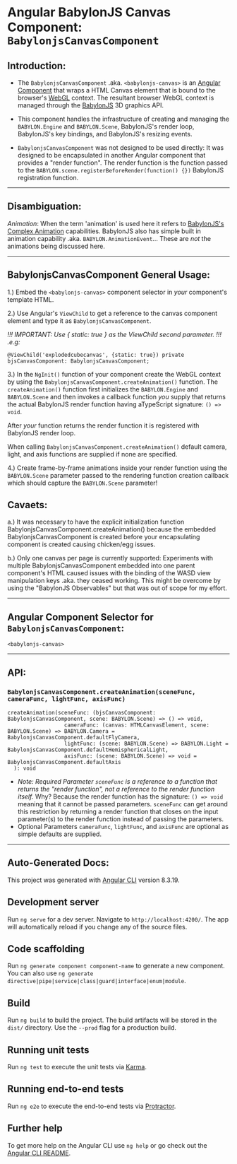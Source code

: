 # Angular BabylonJS Canvas Component: `BabylonjsCanvasComponent`

## Introduction:
* The `BabylonjsCanvasComponent` .aka. `<babylonjs-canvas>` is an [Angular Component](https://angular.io/api/core/Component) 
that wraps a HTML Canvas element that is bound to the browser's [WebGL](https://www.khronos.org/webgl/wiki/Main_Page) context. 
The resultant browser WebGL context is managed through the [BabylonJS](https://www.babylonjs.com/) 3D graphics API.

* This component handles the infrastructure of creating and managing the `BABYLON.Engine` and `BABYLON.Scene`, 
BabylonJS's render loop, BabylonJS's key bindings, and BabylonJS's resizing events.    

* `BabylonjsCanvasComponent` was not designed to be used directly: 
It was designed to be encapsulated in another Angular component that provides a "render function". 
The render function is the function passed to the `BABYLON.scene.registerBeforeRender(function() {})` 
BabylonJS registration function.
---
## Disambiguation:
*Animation*: When the term 'animation' is used here it refers to 
[BabylonJS's Complex Animation](https://doc.babylonjs.com/babylon101/animations#complex-animation) capabilities.
BabylonJS also has simple built in animation capability .aka. `BABYLON.AnimationEvent`... 
These are _not_ the animations being discussed here.

---
## BabylonjsCanvasComponent General Usage: 

1.) Embed the `<babylonjs-canvas>` component selector in _your_ component's template HTML.

2.) Use Angular's `ViewChild` to get a reference to the canvas component element and type it as `BabylonjsCanvasComponent`.

*!!! IMPORTANT: Use { static: true } as the ViewChild second parameter. !!! .e.g:*

```@ViewChild('explodedcubecanvas', {static: true}) private bjsCanvasComponent: BabylonjsCanvasComponent;```

3.) In the `NgInit()` function of your component create the WebGL context by using the
`BabylonjsCanvasComponent.createAnimation()` function. The `createAnimation()` function first initializes
the `BABYLON.Engine` and `BABYLON.Scene` and then invokes a callback function _you_ supply that returns
the actual BabylonJS render function having  aTypeScript signature: `() => void`.

After _your_ function returns the render function it is registered with BabylonJS render loop.

When calling `BabylonjsCanvasComponent.createAnimation()` default camera, light, and axis functions 
are supplied if none are specified.

4.) Create frame-by-frame animations inside your render function using the `BABYLON.Scene` parameter passed
to the rendering function creation callback which should capture the `BABYLON.Scene` parameter!

## Cavaets:

 a.) It was necessary to have the explicit initialization function BabylonjsCanvasComponent.createAnimation()
because the embedded BabylonjsCanvasComponent is created before your encapsulating component is created causing
chicken/egg issues.

 b.) Only one canvas per page is currently supported: Experiments with multiple BabylonjsCanvasComponent embedded
into one parent component's HTML caused issues with the binding of the WASD view manipulation keys .aka.
they ceased working. This might be overcome by using the "BabylonJS Observables" but that was
out of scope for my effort.

---
## Angular Component Selector for `BabylonjsCanvasComponent`:

`<babylonjs-canvas>`

---
## API:

### `BabylonjsCanvasComponent.createAnimation(sceneFunc, cameraFunc, lightFunc, axisFunc)`

```
createAnimation(sceneFunc: (bjsCanvasComponent: BabylonjsCanvasComponent, scene: BABYLON.Scene) => () => void,
                  cameraFunc: (canvas: HTMLCanvasElement, scene: BABYLON.Scene) => BABYLON.Camera = BabylonjsCanvasComponent.defaultFlyCamera,
                  lightFunc: (scene: BABYLON.Scene) => BABYLON.Light = BabylonjsCanvasComponent.defaultHemisphericalLight,
                  axisFunc: (scene: BABYLON.Scene) => void = BabylonjsCanvasComponent.defaultAxis
  ): void
```

* *Note: Required Parameter `sceneFunc` is a reference to a function that returns the "render function", _not_ a reference to the render function itself.* 
Why? Because the render function has the signature: `() => void` meaning that it cannot be passed parameters. `sceneFunc` can get around this
 restriction by returning a render function that closes on the input parameter(s) to the render function instead of passing the parameters.
* Optional Parameters `cameraFunc`, `lightFunc`, and `axisFunc` are optional as simple defaults are supplied.

---
## Auto-Generated Docs:

This project was generated with [Angular CLI](https://github.com/angular/angular-cli) version 8.3.19.

## Development server

Run `ng serve` for a dev server. Navigate to `http://localhost:4200/`. The app will automatically reload if you change any of the source files.

## Code scaffolding

Run `ng generate component component-name` to generate a new component. You can also use `ng generate directive|pipe|service|class|guard|interface|enum|module`.

## Build

Run `ng build` to build the project. The build artifacts will be stored in the `dist/` directory. Use the `--prod` flag for a production build.

## Running unit tests

Run `ng test` to execute the unit tests via [Karma](https://karma-runner.github.io).

## Running end-to-end tests

Run `ng e2e` to execute the end-to-end tests via [Protractor](http://www.protractortest.org/).

## Further help

To get more help on the Angular CLI use `ng help` or go check out the [Angular CLI README](https://github.com/angular/angular-cli/blob/master/README.md).
